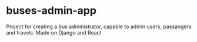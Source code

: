 # buses-admin-app
Project for creating a bus administrator, capable to admin users, passangers and travels. Made on Django and React
